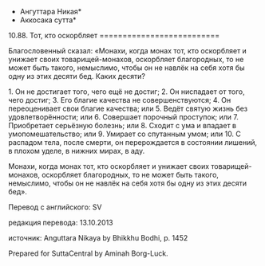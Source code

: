 * Ангуттара Никая*
* Аккосака сутта*

10\.88\. Тот, кто оскорбляет
\=\=\=\=\=\=\=\=\=\=\=\=\=\=\=\=\=\=\=\=\=\=\=\=\=\=

Благословенный сказал: «Монахи, когда монах тот, кто оскорбляет и унижает своих товарищей\-монахов, оскорбляет благородных, то не может быть такого, немыслимо, чтобы он не навлёк на себя хотя бы одну из этих десяти бед\. Каких десяти?

1\. Он не достигает того, чего ещё не достиг;
2\. Он ниспадает от того, чего достиг;
3\. Его благие качества не совершенствуются;
4\. Он переоценивает свои благие качества; или
5\. Ведёт святую жизнь без удовлетворённости; или
6\. Совершает порочный проступок; или
7\. Приобретает серьёзную болезнь; или
8\. Сходит с ума и впадает в умопомешательство; или
9\. Умирает со спутанным умом; или
10\. С распадом тела, после смерти, он перерождается в состоянии лишений, в плохом уделе, в нижних мирах, в аду\.

Монахи, когда монах тот, кто оскорбляет и унижает своих товарищей\-монахов, оскорбляет благородных, то не может быть такого, немыслимо, чтобы он не навлёк на себя хотя бы одну из этих десяти бед»\.

Перевод с английского: SV

редакция перевода: 13\.10\.2013

источник: Anguttara Nikaya by Bhikkhu Bodhi, p\. 1452

Prepared for SuttaCentral by Aminah Borg\-Luck\.